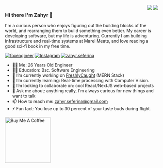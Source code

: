 <!--
**ryhazerus/Ryhazerus** is a ✨ _special_ ✨ repository because its `README.md` (this file) appears on your GitHub profile.

Here are some ideas to get you started:


-->
<img align="right" src="https://github-readme-stats.vercel.app/api/top-langs/?username=lucafluri&layout=compact&title_color=606060&text_color=606060&bg_color=00000000&theme=dark&hide_border=true">
<img align="right" src="https://github-readme-stats.vercel.app/api?username=ryhazerus&hide_border=true&hide_rank=true&show_icons=true&title_color=606060&text_color=606060&bg_color=00000000">
    

### Hi there I'm Zahyr :lemon:
I'm a curious person who enjoys figuring out the building blocks of the world, and rearranging them to build something even better. My career is developing software, but my life is adventuring. Currently I am building infrastructure and real-time systems at Marel Meats, and love reading a good sci-fi book in my free time.

[![foxengineer](https://img.shields.io/static/v1?label=foxengineer&message=%20&color=yellow&logo=&style=flat-square&logoColor=white)](https://www.foxengineer.com/)
[![Instagram](https://img.shields.io/static/v1?label=Instagram&message=%20&color=orange&logo=Instagram&style=flat-square&logoColor=white)](https://www.instagram.com/zahyr.seferina/)
[![zahyr.seferina](https://img.shields.io/static/v1?label=zahyr.seferina&message=%20&color=red&logo=gmail&style=flat-square&logoColor=white)](mailto:zahyr.seferina@gmail.com)
  

- 👨‍💻 Me: 26 Years Old Engineer  
- 👨‍🎓 Education: Bsc. Software Engineering
- 🔭 I’m currently working on [FreshlyCaught](https://freshlycaught.io) (MERN Stack)
- 🌱 I’m currently learning: Real-time processing with Computer Vision.
- 👯 I’m looking to collaborate on: cool React/NextJS web-based projects
- 💬 Ask me about: anything really, I'm always curious for new things and want to talk
- 📫 How to reach me: zahyr.seferina@gmail.com
- ⚡ Fun fact: You lose up to 30 percent of your taste buds during flight.


[<img src="https://cdn.buymeacoffee.com/buttons/default-yellow.png" alt="Buy Me A Coffee" width=150 >](https://www.buymeacoffee.com/ryhazerus)


